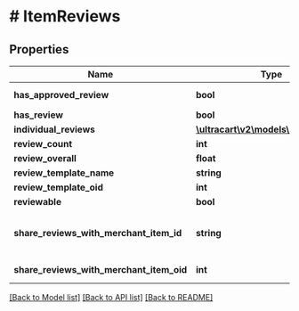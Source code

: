 # # ItemReviews

## Properties

Name | Type | Description | Notes
------------ | ------------- | ------------- | -------------
**has_approved_review** | **bool** | True if the item has an approved review | [optional]
**has_review** | **bool** | True if the item has a review | [optional]
**individual_reviews** | [**\ultracart\v2\models\ItemReview[]**](ItemReview.md) |  | [optional]
**review_count** | **int** | Number of approved reviews | [optional]
**review_overall** | **float** | Overall score of reviews | [optional]
**review_template_name** | **string** | Review template name | [optional]
**review_template_oid** | **int** | Review template object identifier | [optional]
**reviewable** | **bool** | True if the item is reviewable | [optional]
**share_reviews_with_merchant_item_id** | **string** | Share reviews with item id.  To set, use the share_reviews_with_merchant_item_oid field. | [optional]
**share_reviews_with_merchant_item_oid** | **int** | Share reviews with item oid.  To null out this field, set teh value to zero. | [optional]

[[Back to Model list]](../../README.md#models) [[Back to API list]](../../README.md#endpoints) [[Back to README]](../../README.md)
